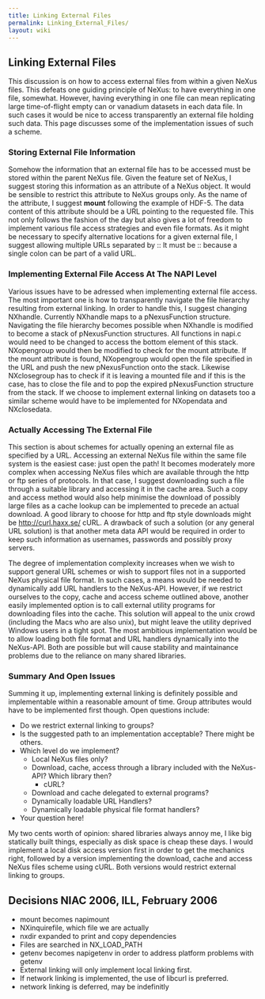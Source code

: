 ```yaml
---
title: Linking External Files
permalink: Linking_External_Files/
layout: wiki
---
```


Linking External Files
----------------------

This discussion is on how to access external files from within a given
NeXus files. This defeats one guiding principle of NeXus: to have
everything in one file, somewhat. However, having everything in one file
can mean replicating large time-of-flight empty can or vanadium datasets
in each data file. In such cases it would be nice to access
transparently an external file holding such data. This page discusses
some of the implementation issues of such a scheme.

### Storing External File Information

Somehow the information that an external file has to be accessed must be
stored within the parent NeXus file. Given the feature set of NeXus, I
suggest storing this information as an attribute of a NeXus object. It
would be sensible to restrict this attribute to NeXus groups only. As
the name of the attribute, I suggest **mount** following the example of
HDF-5. The data content of this attribute should be a URL pointing to
the requested file. This not only follows the fashion of the day but
also gives a lot of freedom to implement various file access strategies
and even file formats. As it might be necessary to specify alternative
locations for a given external file, I suggest allowing multiple URLs
separated by :: It must be :: because a single colon can be part of a
valid URL.

### Implementing External File Access At The NAPI Level

Various issues have to be adressed when implementing external file
access. The most important one is how to transparently navigate the file
hierarchy resulting from external linking. In order to handle this, I
suggest changing NXhandle. Currently NXhandle maps to a pNexusFunction
structure. Navigating the file hierarchy becomes possible when NXhandle
is modified to become a stack of pNexusFunction structures. All
functions in napi.c would need to be changed to access the bottom
element of this stack. NXopengroup would then be modified to check for
the mount attribute. If the mount attribute is found, NXopengroup would
open the file specified in the URL and push the new pNexusFunction onto
the stack. Likewise NXclosegroup has to check if it is leaving a mounted
file and if this is the case, has to close the file and to pop the
expired pNexusFunction structure from the stack. If we choose to
implement external linking on datasets too a similar scheme would have
to be implemented for NXopendata and NXclosedata.

### Actually Accessing The External File

This section is about schemes for actually opening an external file as
specified by a URL. Accessing an external NeXus file within the same
file system is the easiest case: just open the path! It becomes
moderately more complex when accessing NeXus files which are available
through the http or ftp series of protocols. In that case, I suggest
downloading such a file through a suitable library and accessing it in
the cache area. Such a copy and access method would also help minimise
the download of possibly large files as a cache lookup can be
implemented to precede an actual download. A good library to choose for
http and ftp style downloads might be <http://curl.haxx.se/> cURL. A
drawback of such a solution (or any general URL solution) is that
another meta data API would be required in order to keep such
information as usernames, passwords and possibly proxy servers.

The degree of implementation complexity increases when we wish to
support general URL schemes or wish to support files not in a supported
NeXus physical file format. In such cases, a means would be needed to
dynamically add URL handlers to the NeXus-API. However, if we restrict
ourselves to the copy, cache and access scheme outlined above, another
easily implemented option is to call external utility programs for
downloading files into the cache. This solution will appeal to the unix
crowd (including the Macs who are also unix), but might leave the
utility deprived Windows users in a tight spot. The most ambitious
implementation would be to allow loading both file format and URL
handlers dynamically into the NeXus-API. Both are possible but will
cause stability and maintainance problems due to the reliance on many
shared libraries.

### Summary And Open Issues

Summing it up, implementing external linking is definitely possible and
implementable within a reasonable amount of time. Group attributes would
have to be implemented first though. Open questions include:

-   Do we restrict external linking to groups?
-   Is the suggested path to an implementation acceptable? There might
    be others.
-   Which level do we implement?
    -   Local NeXus files only?
    -   Download, cache, access through a library included with the
        NeXus-API? Which library then?
        -   cURL?
    -   Download and cache delegated to external programs?
    -   Dynamically loadable URL Handlers?
    -   Dynamically loadable physical file format handlers?
-   Your question here!

My two cents worth of opinion: shared libraries always annoy me, I like
big statically built things, especially as disk space is cheap these
days. I would implement a local disk access version first in order to
get the mechanics right, followed by a version implementing the
download, cache and access NeXus files scheme using cURL. Both versions
would restrict external linking to groups.

Decisions NIAC 2006, ILL, February 2006
---------------------------------------

-   mount becomes napimount
-   NXinquirefile, which file we are actually
-   nxdir expanded to print and copy dependencies
-   Files are searched in NX\_LOAD\_PATH
-   getenv becomes napigetenv in order to address platform problems with
    getenv
-   External linking will only implement local linking first.
-   If network linking is implemented, the use of libcurl is preferred.
-   network linking is deferred, may be indefinitly

